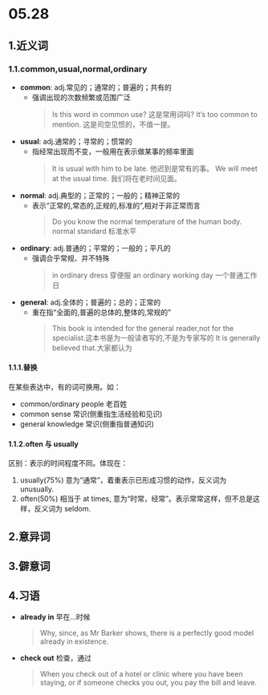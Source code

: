 # 05.28

## 1.近义词

### 1.1.common,usual,normal,ordinary

- **common**: adj.常见的；通常的；普遍的；共有的
  - 强调出现的次数频繁或范围广泛
    > Is this word in common use? 这是常用词吗?
    > It’s too common to mention. 这是司空见惯的，不值一提。
- **usual**: adj.通常的；寻常的；惯常的
  - 指经常出现而不变，一般用在表示做某事的频率里面
    > It is usual with him to be late. 他迟到是常有的事。
    > We will meet at the usual time. 我们将在老时间见面。
- **normal**: adj.典型的；正常的；一般的；精神正常的
  - 表示“正常的,常态的,正规的,标准的”,相对于非正常而言
    > Do you know the normal temperature of the human body.
    > normal standard  标准水平
- **ordinary**: adj.普通的；平常的；一般的；平凡的
  - 强调合乎常规、并不特殊
    > in ordinary dress 穿便服
    > an ordinary working day 一个普通工作日
- **general**: adj.全体的；普遍的；总的；正常的
  - 重在指“全面的,普遍的总体的,整体的,常规的”
    > This book is intended for the general reader,not for the specialist.这本书是为一般读者写的,不是为专家写的
    > It is generally believed that.大家都认为

#### 1.1.1.替换

在某些表达中，有的词可换用。如：

- common/ordinary people 老百姓
- common sense  常识(侧重指生活经验和见识)
- general knowledge 常识(侧重指普通知识)

#### 1.1.2.often 与 usually

区别：表示的时间程度不同。体现在：

1) usually(75%) 意为“通常”，着重表示已形成习惯的动作，反义词为 unusually.
2) often(50%) 相当于 at times, 意为“时常，经常”。表示常常这样，但不总是这样，反义词为 seldom.

## 2.意异词

## 3.僻意词

## 4.习语

- **already in** 早在...时候
  > Why, since, as Mr Barker shows, there is a perfectly good model already in existence.

- **check out** 检查，通过
  > When you check out of a hotel or clinic where you have been staying, or if someone checks you out, you pay the bill and leave.
  >
